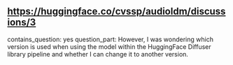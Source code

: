 ## https://huggingface.co/cvssp/audioldm/discussions/3

contains_question: yes
question_part: However, I was wondering which version is used when using the model within the HuggingFace Diffuser library pipeline and whether I can change it to another version.